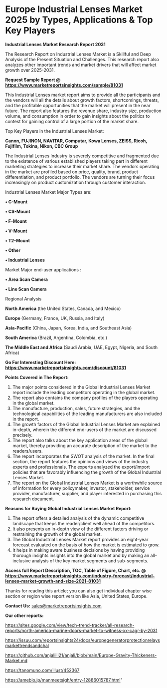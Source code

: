 # Europe Industrial Lenses Market 2025 by Types, Applications & Top Key Players

<strong>Industrial Lenses Market Research Report 2031</strong>

The Research Report on Industrial Lenses Market is a Skillful and Deep Analysis of the Present Situation and Challenges. This research report also analyzes other important trends and market drivers that will affect market growth over 2025-2031.

<strong>Request Sample Report @ <a href=https://www.marketreportsinsights.com/sample/81031>https://www.marketreportsinsights.com/sample/81031</a></strong>

This Industrial Lenses market report aims to provide all the participants and the vendors will all the details about growth factors, shortcomings, threats, and the profitable opportunities that the market will present in the near future. The report also features the revenue share, industry size, production volume, and consumption in order to gain insights about the politics to contest for gaining control of a large portion of the market share.

Top Key Players in the Industrial Lenses Market:

<strong>Canon, FUJINON, NAVITAR, Computar, Kowa Lenses, ZEISS, Ricoh, Fujifilm, Tokina, Nikon, CBC Group</strong>

The Industrial Lenses Industry is severely competitive and fragmented due to the existence of various established players taking part in different marketing strategies to increase their market share. The vendors operating in the market are profiled based on price, quality, brand, product differentiation, and product portfolio. The vendors are turning their focus increasingly on product customization through customer interaction.

Industrial Lenses Market Major Types are:

<strong>• C-Mount

• CS-Mount

• F-Mount

• V-Mount

• T2-Mount

• Other

• Industrial Lenses</strong>

Market Major end-user applications :

<strong>• Area Scan Camera

• Line Scan Camera</strong>

Regional Analysis

</u><strong><b>North America</b></strong> (the United States, Canada, and Mexico)

<strong><b>Europe </b></strong>(Germany, France, UK, Russia, and Italy)

<strong><b>Asia-Pacific</b></strong> (China, Japan, Korea, India, and Southeast Asia)

<strong><b>South America</b></strong> (Brazil, Argentina, Colombia, etc.)

<strong><b>The Middle East and Africa</b></strong> (Saudi Arabia, UAE, Egypt, Nigeria, and South Africa)

<strong>Go For Interesting Discount Here: <a href=https://www.marketreportsinsights.com/discount/81031>https://www.marketreportsinsights.com/discount/81031</a></strong>

<strong>Points Covered in The Report:</strong>
<ol>
  <li>The major points considered in the Global Industrial Lenses Market report include the leading competitors operating in the global market.</li>
  <li>The report also contains the company profiles of the players operating in the global market.</li>
  <li>The manufacture, production, sales, future strategies, and the technological capabilities of the leading manufacturers are also included in the report.</li>
  <li>The growth factors of the Global Industrial Lenses Market are explained in-depth, wherein the different end-users of the market are discussed precisely.</li>
  <li>The report also talks about the key application areas of the global market, thereby providing an accurate description of the market to the readers/users.</li>
  <li>The report incorporates the SWOT analysis of the market. In the final section, the report features the opinions and views of the industry experts and professionals. The experts analyzed the export/import policies that are favorably influencing the growth of the Global Industrial Lenses Market.</li>
  <li>The report on the Global Industrial Lenses Market is a worthwhile source of information for every policymaker, investor, stakeholder, service provider, manufacturer, supplier, and player interested in purchasing this research document.</li>
</ol>
<strong>Reasons for Buying Global Industrial Lenses Market Report:</strong>

<ol>
  <li>The report offers a detailed analysis of the dynamic competitive landscape that keeps the reader/client well ahead of the competitors.</li>
  <li>It also presents an in-depth view of the different factors driving or restraining the growth of the global market.</li>
  <li>The Global Industrial Lenses Market report provides an eight-year forecast evaluated on the basis of how the market is estimated to grow.</li>
  <li>It helps in making aware business decisions by having providing thorough insights insights into the global market and by making an all-inclusive analysis of the key market segments and sub-segments.</li>
</ol>
<strong>Access full Report Description, TOC, Table of Figure, Chart, etc. @ <a href=https://www.marketreportsinsights.com/industry-forecast/industrial-lenses-market-growth-and-size-2021-81031>https://www.marketreportsinsights.com/industry-forecast/industrial-lenses-market-growth-and-size-2021-81031</a></strong>


Thanks for reading this article; you can also get individual chapter wise section or region wise report version like Asia, United States, Europe.

<strong>Contact Us:</strong>
sales@marketreportsinsights.com

<strong>Our other reports:</strong>

<a href=https://sites.google.com/view/tech-trend-tracker/all-research-reports/north-america-marine-doors-market-to-witness-xx-cagr-by-2031>https://sites.google.com/view/tech-trend-tracker/all-research-reports/north-america-marine-doors-market-to-witness-xx-cagr-by-2031</a>

<a href=https://issuu.com/reportsinsights24/docs/europegeneratorprotectionrelaysmarkettrendsandchal>https://issuu.com/reportsinsights24/docs/europegeneratorprotectionrelaysmarkettrendsandchal</a>

<a href=https://github.com/anjaliiii21/anjali/blob/main/Europe-Gravity-Thickeners-Market.md>https://github.com/anjaliiii21/anjali/blob/main/Europe-Gravity-Thickeners-Market.md</a>

<a href=https://tanomuno.com/illust/452367>https://tanomuno.com/illust/452367</a>

<a href=https://ameblo.jp/manmeetsigh/entry-12886015787.html>https://ameblo.jp/manmeetsigh/entry-12886015787.html</a>"

